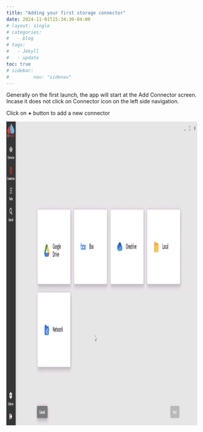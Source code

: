 ```yaml
---
title: "Adding your first storage connector"
date: 2024-11-01T15:34:30-04:00
# layout: single
# categories:
#   - blog
# tags:
#   - Jekyll
#   - update
toc: true
# sidebar:
#         nav: "sidenav"
---
```


Generally on the first launch, the app will start at the Add Connector screen. Incase it does not click on Connector icon on the left side navigation.

Click on **+** button to add a new connector

<img src="/assets/images/addConnector.png" alt="Unblock Installer" width="650" height="800"/>